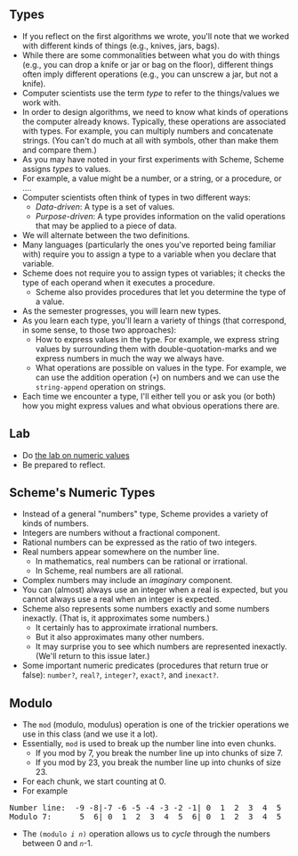 Types
-----

* If you reflect on the first algorithms we wrote, you'll note that we
  worked with different kinds of things (e.g., knives, jars, bags).  
* While there are some commonalities between what you do with things
  (e.g., you can drop a knife or jar or bag on the floor), different
  things often imply different operations (e.g., you can unscrew a jar,
  but not a knife).
* Computer scientists use the term *type* to refer to the things/values
  we work with.
* In order to design algorithms, we need to know what kinds of operations
  the computer already knows.  Typically, these operations are associated
  with types.  For example, you can multiply numbers and concatenate
  strings.  (You can't do much at all with symbols, other than make them
  and compare them.)
* As you may have noted in your first experiments with Scheme, Scheme
  assigns *types* to values.
* For example, a value might be a number, or a string, or 
  a procedure, or ....
* Computer scientists often think of types in two different ways:
    * *Data-driven*: A type is a set of values.
    * *Purpose-driven*: A type provides information on the valid
      operations that may be applied to a piece of data.
* We will alternate between the two definitions.
* Many languages (particularly the ones you've reported being familiar
  with) require you to assign a type to a variable when you declare
  that variable.
* Scheme does not require you to assign types ot variables; it checks
  the type of each operand when it executes a procedure.
    * Scheme also provides procedures that let you determine the type
    of a value.
* As the semester progresses, you will learn new types.
* As you learn each type, you'll learn a variety of things (that 
  correspond, in some sense, to those two approaches):
    * How to express values in the type.  For example, we express string
      values by surrounding them with double-quotation-marks and we express
      numbers in much the way we always have.
    * What operations are possible on values in the type.  For example, we
      can use the addition operation (<code>+</code>) on numbers and we
      can use the <code>string-append</code> operation on strings.
* Each time we encounter a type, I'll either tell you or ask you (or both)
  how you might express values and what obvious operations there are.

Lab
---

* Do [the lab on numeric values](../Labs/numeric-values-lab.html)
* Be prepared to reflect.

Scheme's Numeric Types
----------------------

* Instead of a general "numbers" type, Scheme provides a variety
  of kinds of numbers.
* Integers are numbers without a fractional component.
* Rational numbers can be expressed as the ratio of two integers.
* Real numbers appear somewhere on the number line.
    * In mathematics, real numbers can be rational or irrational.
    * In Scheme, real numbers are all rational.
* Complex numbers may include an *imaginary* component.
* You can (almost) always use an integer when a real is expected, but
  you cannot always use a real when an integer is expected.
* Scheme also represents some numbers exactly and some numbers
  inexactly.  (That is, it approximates some numbers.)
    * It certainly has to approximate irrational numbers.
    * But it also approximates many other numbers.
    * It may surprise you to see which numbers are represented inexactly.
    (We'll return to this issue later.)
* Some important numeric predicates (procedures that return true or
  false):
  <code>number?</code>,
  <code>real?</code>,
  <code>integer?</code>,
  <code>exact?</code>, and
  <code>inexact?</code>.

Modulo
------

* The <code>mod</code> (modulo, modulus) operation is one of the trickier 
  operations we use in this class (and we use it a lot).
* Essentially, <code>mod</code> is used to break up the number line into
  even chunks.
    * If you mod by 7, you break the number line up into chunks of size 7.
    * If you mod by 23, you break the number line up into chunks of size 23.
* For each chunk, we start counting at 0.
* For example
<pre>
Number line:  -9 -8|-7 -6 -5 -4 -3 -2 -1| 0  1  2  3  4  5  6| 7  8  9 10 11 
Modulo 7:      5  6| 0  1  2  3  4  5  6| 0  1  2  3  4  5  6| 0  1  2  3  4 
</pre>
* The <code>(modulo *i* *n*)</code> operation allows us to 
  *cycle* through the numbers between 0 and <code>*n*</code>-1.

